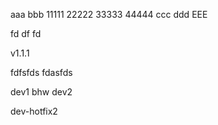 aaa
bbb
11111
22222
33333
44444
ccc
ddd
EEE


fd
df
fd

v1.1.1

fdfsfds
fdasfds


dev1
bhw
dev2

dev-hotfix2
